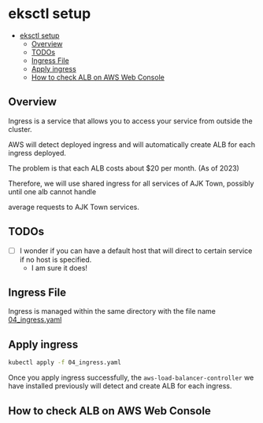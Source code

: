 # eksctl setup

<!-- TOC -->

- [eksctl setup](#eksctl-setup)
  - [Overview](#overview)
  - [TODOs](#todos)
  - [Ingress File](#ingress-file)
  - [Apply ingress](#apply-ingress)
  - [How to check ALB on AWS Web Console](#how-to-check-alb-on-aws-web-console)

<!-- /TOC -->

## Overview

Ingress is a service that allows you to access your service from outside the cluster.

AWS will detect deployed ingress and will automatically create ALB for each ingress deployed.

The problem is that each ALB costs about $20 per month. (As of 2023)

Therefore, we will use shared ingress for all services of AJK Town, possibly until one alb cannot handle

average requests to AJK Town services.

## TODOs

- [ ] I wonder if you can have a default host that will direct to certain service if no host is specified.
  - I am sure it does!

## Ingress File

Ingress is managed within the same directory with the file name [04_ingress.yaml](./04_ingress.yaml)


## Apply ingress

```sh
kubectl apply -f 04_ingress.yaml
```

Once you apply ingress successfully, the `aws-load-balancer-controller` we have installed previously will detect and create ALB for each ingress.

## How to check ALB on AWS Web Console



